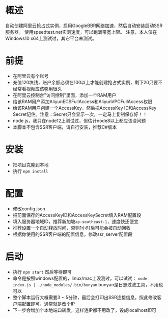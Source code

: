# 概述
自动创建阿里云抢占式实例，启用GoogleBBR网络加速，然后自动安装启动SSR服务器。
使用speedtest.net实测速度，可以跑满带宽上限。
注意，本人仅在Windows10 x64上测试过，其它平台未测试。

# 前提
* 在阿里云有个账号
* 充值120块钱，账户余额必须在100以上才能创建抢占式实例，剩下20只要不经常看视频应该够用很久
* 在阿里云控制台"访问控制"里面，添加一个RAM用户
* 给该RAM用户添加AliyunECSFullAccess和AliyunVPCFullAccess权限
* 给该RAM用户创建一个AccessKey，然后把AccessKey ID和AccessKey Secret记住。注意：Secret只会显示一次，一定马上复制保存好！！
* node.js，我只在node12上测试过，但估计node8以上都应该没问题
* 本脚本不包含SSR客户端，请自行安装，推荐C#版本

# 安装
* 把项目克隆到本地
* 执行 `npm install`

# 配置
* 修改config.json
* 把前面保存的AccessKeyID和AccessKeySecret填入RAM配置段
* 填入服务器地域ID，推荐新加坡`ap-southeast-1`，速度快还便宜
* 推荐设置一个自动释放时间，否则1小时后可能会被自动回收
* 根据你使用的SSR客户端的配置信息，修改ssr_server配置段

# 启动
* 执行 `npm start` 然后等待即可
* 命令是按照windows配置的，linux/mac上没测过，可以试试：
  `node index.js | ./node_modules/.bin/bunyan`
   bunyan是日志过滤工具，不用也可以
* 整个脚本运行大概需要3 ~ 5分钟，最后会打印出SSR连接信息，照此修改客户端配置即可，通常就是改个IP
* 下一步会增加个本地端口转发，这样连IP都不用改了，设成localhost即可
